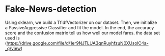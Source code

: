 # Fake-News-detection
Using sklearn, we build a TfidfVectorizer on our dataset. Then, we initialize a PassiveAggressive Classifier and fit the model. 
In the end, the accuracy score and the confusion matrix tell us how well our model fares.
the data set used is (https://drive.google.com/file/d/1er9NJTLUA3qnRuyhfzuN0XUsoIC4a-_q/view)

